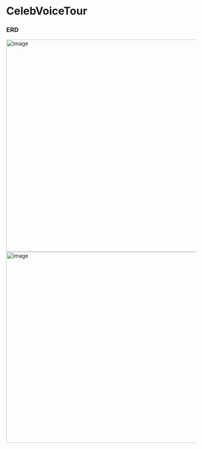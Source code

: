 # CelebVoiceTour

### ERD
<img width="566" alt="image" src="https://github.com/PSY222/CelebVoiceTour/assets/108808701/a3f337a9-d3a5-4c97-b024-b3ea60e4fab4">


<img width="509" alt="image" src="https://github.com/PSY222/CelebVoiceTour/assets/108808701/301dddd5-92da-476b-a40b-57c35be7bb10">


